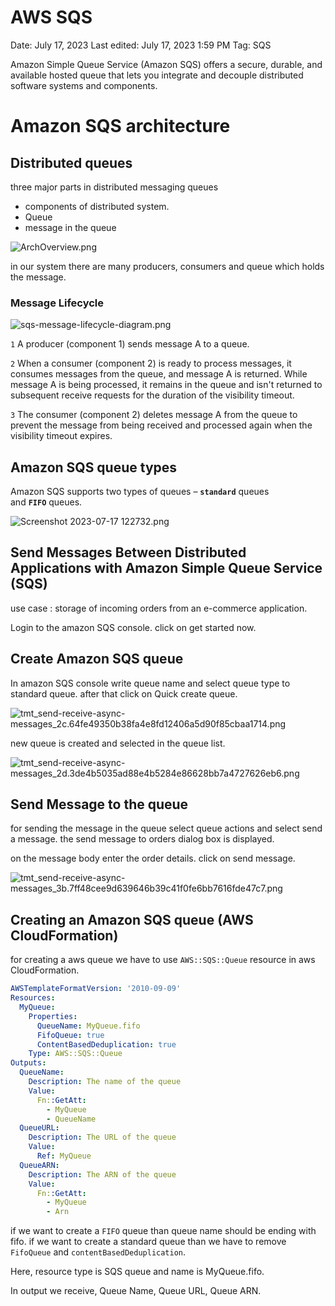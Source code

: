 # AWS SQS

Date: July 17, 2023
Last edited: July 17, 2023 1:59 PM
Tag: SQS

Amazon Simple Queue Service (Amazon SQS) offers a secure, durable, and available hosted queue that lets you integrate and decouple distributed software systems and components.

# **Amazon SQS architecture**

## ****Distributed queues****

three major parts in distributed messaging queues

- components of distributed system.
- Queue
- message in the queue

![ArchOverview.png](AWS%20SQS%2061ed5062727647e2b523c8f85166abcd/ArchOverview.png)

in our system there are many producers, consumers and queue which holds the message.

### Message Lifecycle

![sqs-message-lifecycle-diagram.png](AWS%20SQS%2061ed5062727647e2b523c8f85166abcd/sqs-message-lifecycle-diagram.png)

`1` A producer (component 1) sends message A to a queue.

`2` When a consumer (component 2) is ready to process messages, it consumes messages from the queue, and message A is returned. While message A is being processed, it remains in the queue and isn't returned to subsequent receive requests for the duration of the visibility timeout.

`3` The consumer (component 2) deletes message A from the queue to prevent the message from being received and processed again when the visibility timeout expires.

## **Amazon SQS queue types**

Amazon SQS supports two types of queues – **`standard`** queues and **`FIFO`** queues.

![Screenshot 2023-07-17 122732.png](AWS%20SQS%2061ed5062727647e2b523c8f85166abcd/Screenshot_2023-07-17_122732.png)

## **Send Messages Between Distributed Applications with Amazon Simple Queue Service (SQS)**

use case : storage of incoming orders from an e-commerce application.

Login to the amazon SQS console. click on get started now.

## Create Amazon SQS queue

In amazon SQS console write queue name and select queue type to standard queue. after that click on Quick create queue.

![tmt_send-receive-async-messages_2c.64fe49350b38fa4e8fd12406a5d90f85cbaa1714.png](AWS%20SQS%2061ed5062727647e2b523c8f85166abcd/tmt_send-receive-async-messages_2c.64fe49350b38fa4e8fd12406a5d90f85cbaa1714.png)

new queue is created and selected in the queue list.

![tmt_send-receive-async-messages_2d.3de4b5035ad88e4b5284e86628bb7a4727626eb6.png](AWS%20SQS%2061ed5062727647e2b523c8f85166abcd/tmt_send-receive-async-messages_2d.3de4b5035ad88e4b5284e86628bb7a4727626eb6.png)

## Send Message to the queue

for sending the message in the queue select queue actions and select send a message. the send message to orders dialog box is displayed.

on the message body enter the order details. click on send message.

![tmt_send-receive-async-messages_3b.7ff48cee9d639646b39c41f0fe6bb7616fde47c7.png](AWS%20SQS%2061ed5062727647e2b523c8f85166abcd/tmt_send-receive-async-messages_3b.7ff48cee9d639646b39c41f0fe6bb7616fde47c7.png)

## Creating an Amazon SQS queue (AWS CloudFormation)

for creating a aws queue we have to use `AWS::SQS::Queue` resource in aws CloudFormation. 

```yaml
AWSTemplateFormatVersion: '2010-09-09'
Resources:
  MyQueue:
    Properties:
      QueueName: MyQueue.fifo
      FifoQueue: true
      ContentBasedDeduplication: true
    Type: AWS::SQS::Queue
Outputs:
  QueueName:
    Description: The name of the queue
    Value:
      Fn::GetAtt:
        - MyQueue
        - QueueName
  QueueURL:
    Description: The URL of the queue
    Value:
      Ref: MyQueue
  QueueARN:
    Description: The ARN of the queue
    Value:
      Fn::GetAtt:
        - MyQueue
        - Arn
```

if we want to create a `FIFO` queue than queue name should be ending with fifo. if we want to create a standard queue than we have to remove `FifoQueue` and `contentBasedDeduplication`. 

Here, resource type is SQS queue and name is MyQueue.fifo. 

In output we receive, Queue Name, Queue URL, Queue ARN.
